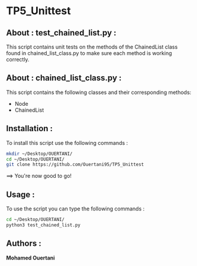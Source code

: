 # TP5_Unittest

## About : test_chained_list.py :

This script contains unit tests on the methods of the ChainedList class found in chained_list_class.py
to make sure each method is working correctly.

## About : chained_list_class.py :

This script contains the following classes and their corresponding methods:
- Node
- ChainedList

## Installation :

To install this script use the following commands :

```bash
mkdir ~/Desktop/OUERTANI/
cd ~/Desktop/OUERTANI/
git clone https://github.com/Ouertani95/TP5_Unittest
```
==> You're now good to go!

## Usage :

To use the script you can type the following commands :

```bash
cd ~/Desktop/OUERTANI/
python3 test_chained_list.py
```

## Authors :

**Mohamed Ouertani**